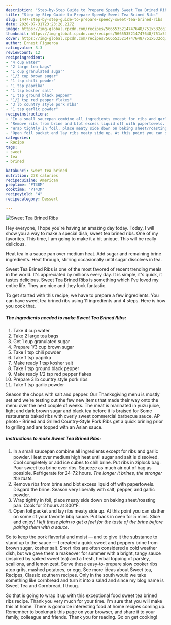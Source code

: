 ```yaml
---
description: "Step-by-Step Guide to Prepare Speedy Sweet Tea Brined Ribs"
title: "Step-by-Step Guide to Prepare Speedy Sweet Tea Brined Ribs"
slug: 1447-step-by-step-guide-to-prepare-speedy-sweet-tea-brined-ribs
date: 2020-07-31T23:23:20.217Z
image: https://img-global.cpcdn.com/recipes/5665535214747648/751x532cq70/sweet-tea-brined-ribs-recipe-main-photo.jpg
thumbnail: https://img-global.cpcdn.com/recipes/5665535214747648/751x532cq70/sweet-tea-brined-ribs-recipe-main-photo.jpg
cover: https://img-global.cpcdn.com/recipes/5665535214747648/751x532cq70/sweet-tea-brined-ribs-recipe-main-photo.jpg
author: Ernest Figueroa
ratingvalue: 3.3
reviewcount: 12
recipeingredient:
- "4 cup water"
- "2 large tea bags"
- "1 cup granulated sugar"
- "1/3 cup brown sugar"
- "1 tsp chili powder"
- "1 tsp paprika"
- "1 tsp kosher salt"
- "1 tsp ground black pepper"
- "1/2 tsp red pepper flakes"
- "3 lb country style pork ribs"
- "1 tsp garlic powder"
recipeinstructions:
- "In a small saucepan combine all ingredients except for ribs and garlic powder. Heat over medium high heat until sugar and salt is dissolved. Cool completely or add ice cubes to chill brine. Put ribs in ziplock bag. Pour sweet tea brine over ribs. Squeeze as much air out of bag as possible. Refrigerate for 24-72 hours. *The longer it brines, the stronger the taste.*"
- "Remove ribs from brine and blot excess liquid off with papertowels. Disgard the brine. Season very liberally with salt, pepper, and garlic powder."
- "Wrap tightly in foil, place meaty side down on baking sheet/roasting pan. Cook for 2 hours at 300°F."
- "Open foil packet and lay ribs meaty side up. At this point you can slather on some of your favorite bbq sauce. Put back in oven for 5 mins.  Slice and enjoy! *I left these plain to get a feel for the taste of the brine before pairing them with a sauce.*"
categories:
- Recipe
tags:
- sweet
- tea
- brined

katakunci: sweet tea brined 
nutrition: 278 calories
recipecuisine: American
preptime: "PT38M"
cooktime: "PT43M"
recipeyield: "4"
recipecategory: Dessert

---
```



![Sweet Tea Brined Ribs](https://img-global.cpcdn.com/recipes/5665535214747648/751x532cq70/sweet-tea-brined-ribs-recipe-main-photo.jpg)

Hey everyone, I hope you're having an amazing day today. Today, I will show you a way to make a special dish, sweet tea brined ribs. One of my favorites. This time, I am going to make it a bit unique. This will be really delicious.

Heat tea in a sauce pan over medium heat. Add sugar and remaining brine ingredients. Heat through, stirring occasionally until sugar dissolves in tea.

Sweet Tea Brined Ribs is one of the most favored of recent trending meals in the world. It's appreciated by millions every day. It is simple, it's quick, it tastes delicious. Sweet Tea Brined Ribs is something which I've loved my entire life. They are nice and they look fantastic.


To get started with this recipe, we have to prepare a few ingredients. You can have sweet tea brined ribs using 11 ingredients and 4 steps. Here is how you cook that.

<!--inarticleads1-->

##### The ingredients needed to make Sweet Tea Brined Ribs:

1. Take 4 cup water
1. Take 2 large tea bags
1. Get 1 cup granulated sugar
1. Prepare 1/3 cup brown sugar
1. Take 1 tsp chili powder
1. Take 1 tsp paprika
1. Make ready 1 tsp kosher salt
1. Take 1 tsp ground black pepper
1. Make ready 1/2 tsp red pepper flakes
1. Prepare 3 lb country style pork ribs
1. Take 1 tsp garlic powder


Season the chops with salt and pepper. Our Thanksgiving menu is mostly set and we&#39;re testing out the few new items that made their way onto the menu over the next couple of weeks. The meat is marinated in yuzu juice, light and dark brown sugar and black tea before it is braised for Some restaurants baked ribs with overly sweet commercial barbecue sauce. AP photo - Brined and Grilled Country-Style Pork Ribs get a quick brining prior to grilling and are topped with an Asian sauce. 

<!--inarticleads2-->

##### Instructions to make Sweet Tea Brined Ribs:

1. In a small saucepan combine all ingredients except for ribs and garlic powder. Heat over medium high heat until sugar and salt is dissolved. Cool completely or add ice cubes to chill brine. Put ribs in ziplock bag. Pour sweet tea brine over ribs. Squeeze as much air out of bag as possible. Refrigerate for 24-72 hours. *The longer it brines, the stronger the taste.*
1. Remove ribs from brine and blot excess liquid off with papertowels. Disgard the brine. Season very liberally with salt, pepper, and garlic powder.
1. Wrap tightly in foil, place meaty side down on baking sheet/roasting pan. Cook for 2 hours at 300°F.
1. Open foil packet and lay ribs meaty side up. At this point you can slather on some of your favorite bbq sauce. Put back in oven for 5 mins.  Slice and enjoy! *I left these plain to get a feel for the taste of the brine before pairing them with a sauce.*


So to keep the pork flavorful and moist — and to give it the substance to stand up to the sauce — I created a quick sweet and peppery brine from brown sugar, kosher salt. Short ribs are often considered a cold weather dish, but we gave them a makeover for summer with a bright, tangy sauce (inspired by spiked sweet tea) and a fresh, herbal topping of parsley, scallions, and lemon zest. Serve these easy-to-prepare slow cooker ribs atop grits, mashed potatoes, or egg. See more ideas about Sweet tea, Recipes, Classic southern recipes. Only in the south would we take something like cornbread and turn it into a salad and since my blog name is Sweet Tea and Cornbread, I thoug. 

So that is going to wrap it up with this exceptional food sweet tea brined ribs recipe. Thank you very much for your time. I'm sure that you will make this at home. There is gonna be interesting food at home recipes coming up. Remember to bookmark this page on your browser, and share it to your family, colleague and friends. Thank you for reading. Go on get cooking!
